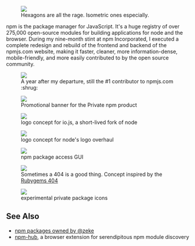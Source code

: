 <!--
title: I'm joining npm
location: Oakland, CA
description: The package manager for JavaScript
position: Designer, Developer
website: https://www.npmjs.com
keywords: [npm, javascript, development, node.js, reference]
publish_date: 2014-07-29,

-->

<figure>
  <a href="https://www.npmjs.com"><img src="/npm/hexagons.png"></a>
  <figcaption>Hexagons are all the rage. Isometric ones especially.</figcaption>
</figure>

npm is the package manager for JavaScript. It's a huge registry of over 275,000 open-source modules for building applications for node and the browser. During my nine-month stint at npm Incorporated, I executed a complete redesign and rebuild of the frontend and backend of the npmjs.com website, making it faster, cleaner, more information-dense, mobile-friendly, and more easily contributed to by the open source community.

<figure>
  <a href="https://github.com/npm/newww/graphs/contributors">
    <img src="/npm/number-one-contributor.png">
  </a>
  <figcaption>A year after my departure, still the #1 contributor to npmjs.com :shrug:</figcaption>
</figure>

<figure>
  <a href="https://github.com/npm/newww/graphs/contributors">
    <img src="/npm/private-npm.png">
  </a>
  <figcaption>Promotional banner for the Private npm product</figcaption>
</figure>

<figure>
  <a href="http://tableflip.io/1234">
    <img src="/npm/iojs-logo-yellow.png">
  </a>
  <figcaption>logo concept for io.js, a short-lived fork of node</figcaption>
</figure>

<figure>
  <a href="http://tableflip.io/12345">
    <img src="/npm/node-js-logo.png">
  </a>
  <figcaption>logo concept for node's logo overhaul</figcaption>
</figure>

<figure>
  <a href="https://www.npmjs.com"><img src="/npm/access-controls.png"></a>
  <figcaption>npm package access GUI</figcaption>
</figure>

<figure>
  <a href="https://www.npmjs.com/nonexistent-package"><img src="/npm/package-not-found.png"></a>
  <figcaption>Sometimes a 404 is a good thing. Concept inspired by the <a href="https://rubygems.org/package/nonexistent">Rubygems 404</a></figcaption>
</figure>

<figure>
  <img src="/npm/private-package-mockups.png">
  <figcaption>experimental private package icons</figcaption>
</figure>

## See Also

- [npm packages owned by @zeke](/npm-packages)
- [npm-hub](http://npmhub.org/), a browser extension for serendipitous npm module discovery
